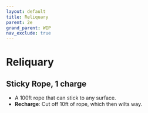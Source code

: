 ```yaml
---
layout: default
title: Reliquary
parent: 2e
grand_parent: WIP
nav_exclude: true
---
```


# Reliquary

## Sticky Rope, 1 charge

- A 100ft rope that can stick to any surface.
- **Recharge**: Cut off 10ft of rope, which then wilts way.  



